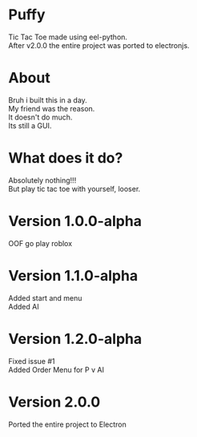 # Puffy
Tic Tac Toe made using eel-python.      
After v2.0.0 the entire project was ported to electronjs.



# About

Bruh i built this in a day.   
My friend was the reason.  
It doesn't do much.  
Its still a GUI.    


# What does it do?

Absolutely nothing!!!     
But play tic tac toe with yourself, looser.    


# Version 1.0.0-alpha

OOF go play roblox


# Version 1.1.0-alpha

Added start and menu      
Added AI

# Version 1.2.0-alpha    

Fixed issue #1   
Added Order Menu for P v AI


# Version 2.0.0      
Ported the entire project to Electron



